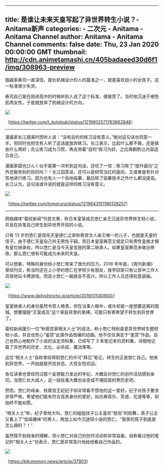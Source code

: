 
---
title: 是谁让未来天皇写起了异世界转生小说？-Anitama新声
categories: 
    - 二次元
    - Anitama - Anitama Channel
author: Anitama - Anitama Channel
comments: false
date: Thu, 23 Jan 2020 00:00:00 GMT
thumbnail: http://cdn.animetamashi.cn/405badaeed30d6f1/img/308963-preview
---

<div>   
<p>插画家寿司一直深信，擅长机械设计的人的基准之一，就是喜欢幼小的女孩子。这一标准很少失灵。</p>
<p>寿司自己是在刚进高中的时候听别人说了这个标准，便接受了。当时他沉迷于褐色肌肉女性，于是就放弃了机械设计的方向。</p>
<p><img data-src="http://cdn.animetamashi.cn/405badaeed30d6f1/img/308963-preview" alt=" " src="http://cdn.animetamashi.cn/405badaeed30d6f1/img/308963-preview" referrerpolicy="no-referrer"></p>
<p>（<a href="https://twitter.com/t_kotobuki/status/1219802571763662848" title="https://twitter.com/t_kotobuki/status/1219802571763662848">https://twitter.com/t_kotobuki/status/1219802571763662848</a>）</p>
<hr>
<p>漫画家长江朋美时而听人说：“没有目的的练习没有意义。”她对这句话也同意一半，但同时也担忧有人听了这话就放弃练习。长江表示，比起什么都不做，还是做些什么再好；先让练习成为习惯，再去带着“目的”练习为好。之后再斟酌让内容适合自己。</p>
<p>漫画家碧也ぴんく似乎是第一次听到这句话，还吃了一惊：练习除了“提升画功”之外还能有别的目的吗？！长江回答说，还可以是研究当红的画风、又或者是有针对性地进行练习。因为也有人一个劲地临摹，最后除了临摹技术之外什么都没提高。长江认为，这句话或许说的就是这样的练习没有意义。</p>
<p><img data-src="http://cdn.animetamashi.cn/405badaeed30d6f1/img/dd0576-preview" alt=" " src="http://cdn.animetamashi.cn/405badaeed30d6f1/img/dd0576-preview" referrerpolicy="no-referrer"></p>
<p>（<a href="https://twitter.com/tomoruru/status/1219643151180128257" title="https://twitter.com/tomoruru/status/1219643151180128257">https://twitter.com/tomoruru/status/1219643151180128257</a>）</p>
<hr>
<p>网络媒体“菊纹新闻”刊登文章，称日本皇室成员悠仁亲王沉迷异世界转生轻小说，并且在执笔自己转生到异世界开挂的小说。</p>
<p>只有 13 岁的悠仁是现任天皇德仁之弟秋筱宫文人亲王唯一的儿子，也就是天皇的侄子。由于德仁天皇自己并无男性子嗣，而日本皇室典范又规定只有男性皇族才拥有皇位继承权，所以悠仁是当今天皇宝座的第二继承人。如果皇室典范未做出修改，那么悠仁很有可能成为未来的天皇。</p>
<p>可以想象，特殊的身份给小悠仁带来了很大的压力。2018 年年底，《周刊新潮》曾经刊文，称当时还在上小学的悠仁在学校少有朋友，放学回家只有让宫中工作人员陪他玩卡牌游戏。而且小悠仁一输就会不高兴，所以工作人员还得刻意装输。</p>
<p><img data-src="http://cdn.animetamashi.cn/405badaeed30d6f1/img/0bda22-preview" alt=" " src="http://cdn.animetamashi.cn/405badaeed30d6f1/img/0bda22-preview" referrerpolicy="no-referrer"></p>
<p>（<a href="https://www.dailyshincho.jp/article/2019/01140800/" title="https://www.dailyshincho.jp/article/2019/01140800/">https://www.dailyshincho.jp/article/2019/01140800/</a>）</p>
<p>皇室继承人的身份虽然令旁人艳羡，但在当事人眼中，或许却是一座想要逃离的围城。想要摆脱“王室成员”这个家庭背景的束缚，可能只有寄希望于转生到异世界了。</p>
<p>菊纹新闻援引一位“秋筱宫家相关人士”的说法，称小悠仁特别喜爱异世界转生题材轻小说，并且也热心“鉴赏”此类作品改编的动画。他不仅仅满足于“鉴赏”作品，自己也热心地制作了小说的设定资料集，已经写了 3 本笔记本的资料集，详细地记载了异世界的历史、文化、必杀技、魔法等等。</p>
<p>这位“相关人士”自称曾经得到悠仁的许可“拜见”笔记，转生的正是悠仁自己。他来到异世界，一开始就是开挂状态，大受女性欢迎。</p>
<p>各位读者也曾经历过那个妄想能力发达的年纪，大概会对悠仁的创作活动感到亲切。当悠仁长大成人，这一段往事大概也会变成不堪回首的黑历史吧。</p>
<p>然而，悠仁的母亲、秋筱宫王妃纪子却非常看不惯他的这一爱好。纪子对孩子要求非常严格，希望他们能有符合高贵身份的爱好，如古典音乐、茶道、花道等等，却始终不能如愿。</p>
<p>“相关人士”称，纪子曾经大叫，悠仁的姐姐佳子公主喜欢“低俗”的街舞，真子公主又看上了“低级趣味”的男人，再加上如今沉迷轻小说的悠仁，“我家的孩子到底是怎么搞的？！”</p>
<p>虽然得不到母亲的理解，但小悠仁对自己的创作活动却非常自豪。自称看过他的笔记的“相关人士”也表示，悠仁是非常高兴地给他看自己作品的。</p>
<p><img data-src="http://cdn.animetamashi.cn/405badaeed30d6f1/img/1a59ec-preview" alt=" " src="http://cdn.animetamashi.cn/405badaeed30d6f1/img/1a59ec-preview" referrerpolicy="no-referrer"></p>
<p>（<a href="https://kikunomon.news/article/37903" title="https://kikunomon.news/article/37903">https://kikunomon.news/article/37903</a>）</p>  
</div>
            